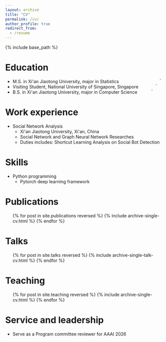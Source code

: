 ```yaml
---
layout: archive
title: "CV"
permalink: /cv/
author_profile: true
redirect_from:
  - /resume
---
```


{% include base_path %}

Education
======
* M.S. in Xi'an Jiaotong University, major in Statistics [<img src="https://raw.githubusercontent.com/worfsmile/worfsmile/master/img/xjtu.webp"  align = "right"  width="2.2%"/>](http://en.xjtu.edu.cn/about.html)
* Visiting Student, National University of Singapore, Singapore[<img src="https://raw.githubusercontent.com/worfsmile/worfsmile/master/img/nus.png"  align = "right"  width="2.2%"/>](https://www.nus.edu.sg/)      
* B.S. in Xi'an Jiaotong University, major in Computer Science [<img src="https://raw.githubusercontent.com/worfsmile/worfsmile/master/img/xjtu.webp"  align = "right"  width="2.2%"/>](http://en.xjtu.edu.cn/about.html)

Work experience
======
* Social Network Analysis
  * Xi'an Jiaotong University, Xi'an, China
  * Social Network and Graph Neural Network Researches
  * Duties includes: Shortcut Learning Analysis on Social Bot Detection
  
Skills
======
* Python programming
  * Pytorch deep learning framework

Publications
======
  <ul>{% for post in site.publications reversed %}
    {% include archive-single-cv.html %}
  {% endfor %}</ul>
  
Talks
======
  <ul>{% for post in site.talks reversed %}
    {% include archive-single-talk-cv.html  %}
  {% endfor %}</ul>
  
Teaching
======
  <ul>{% for post in site.teaching reversed %}
    {% include archive-single-cv.html %}
  {% endfor %}</ul>
  
Service and leadership
======
* Serve as a Program committee reviewer for AAAI 2026
